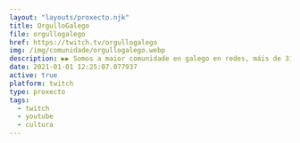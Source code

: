 ```yaml
---
layout: "layouts/proxecto.njk"
title: OrgulloGalego
file: orgullogalego
href: https://twitch.tv/orgullogalego
img: /img/comunidade/orgullogalego.webp
description: ▶▶ Somos a maior comunidade en galego en redes, máis de 310.000. Úneste? Para ver as "conversas con" anteriores, pásate polo noso YouTube!
date: 2021-01-01 12:25:07.077937
active: true
platform: twitch
type: proxecto
tags:
  - twitch
  - youtube
  - cultura
---
```

